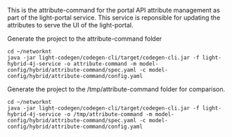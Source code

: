 This is the attribute-command for the portal API attribute management as part of the light-portal service. This service is reponsible for updating the attributes to serve the UI of the light-portal.

Generate the project to the attribute-command folder

```
cd ~/networknt
java -jar light-codegen/codegen-cli/target/codegen-cli.jar -f light-hybrid-4j-service -o attribute-command -m model-config/hybrid/attribute-command/spec.yaml -c model-config/hybrid/attribute-command/config.yaml
```

Generate the project to the /tmp/attribute-command folder for comparison. 

```
cd ~/networknt
java -jar light-codegen/codegen-cli/target/codegen-cli.jar -f light-hybrid-4j-service -o /tmp/attribute-command -m model-config/hybrid/attribute-command/spec.yaml -c model-config/hybrid/attribute-command/config.yaml
```
